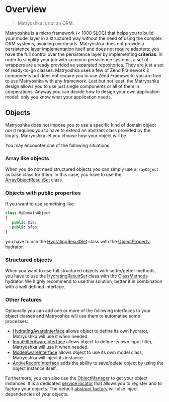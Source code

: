 # Overview

> Matryoshka is not an ORM.

Matryoshka is a micro framework (< 1000 SLOC) that helps you to build your model layer in a structured way without the need of using the complex ORM systems, avoiding overheads.
Matryoshka does not provide a persistence layer implementation itself and does not require adapters: you have the full control over the persistence layer by implementing **criterias**.
In order to simplify your job with common persistence systems, a set of wrappers are already provided as separated repositories. They are just a set of ready-to-go classes.
Matryoshka uses a few of Zend Framework 2 components but does not require you to use Zend Framework: you are free to use Matryoshka with any framework.
Last but not least, the Matryoshka design allows you to use just single components or all of them in cooperations. Anyway you can decide how to design your own application model: only you know what your application needs.

## Objects
Matryoshka does not impose you to use a specific kind of domain object nor it requires you to have to extend an abstract class provided by the library. Matryoshka let you choose how your object will be.

You may encounter one of the following situations.

### Array like objects
When you do not need structured objects you can simply use `ArrayObject` as base class for them. In this case, you have to use the [ArrayObjectResultSet](../library/ResultSet/ArrayObjectResultSet.php) class.

### Objects with public properties
If you want to use something like:
```php
class MyDomainObject
{
   public $id;
   public $foo;
}
```
you have to use the [HydratingResultSet](../library/ResultSet/HydratingResultSet.php) class with the [ObjectProperty](https://github.com/zendframework/zend-stdlib/blob/master/src/Hydrator/ObjectProperty.php) hydrator.

### Structured objects
When you want to use full structured objects with setter/getter methods, you have to use the [HydratingResultSet](../library/ResultSet/HydratingResultSet.php) class with the [ClassMethods](../library/Hydrator/ClassMethods.php) hydrator.
We highly recommend to use this solution, better if in combination with a well defined interface.

### Other features
Optionally you can add one or more of the following interfaces to your object classes and Matryoshka will use them to automatise some processes:
- [HydratingAwareInterface](https://github.com/zendframework/zend-stdlib/blob/master/src/Hydrator/HydratorAwareInterface.php) allows object to define its own hydrator, Matryoshka will use it when needed.
- [InputFilterAwareInterface](https://github.com/zendframework/zend-inputfilter/blob/master/src/InputFilterAwareInterface.php) allows object to define its own input filter, Matryoshka will use it when needed.
- [ModelAwareInterface](../library/ModelAwareInterface.php) allows object to use its own model class, Matryoshka will inject its instance.
- [ActiveRecordInterface](../library/Object/ActiveRecord/ActiveRecordInterface.php) adds the ability to save/delete object by using the object instance itself.

Furthermore, you can also use the [ObjectManager](../library/Object/ObjectManager.php) to get your object instances. It is a dedicated [service locator](https://github.com/zendframework/zend-servicemanager/blob/master/src/ServiceLocatorInterface.php) that allows you to register and to factory your objects. The default [abstract factory](../library/Object/Service/ObjectAbstractServiceFactory.php) will also inject dependencies of your objects.


